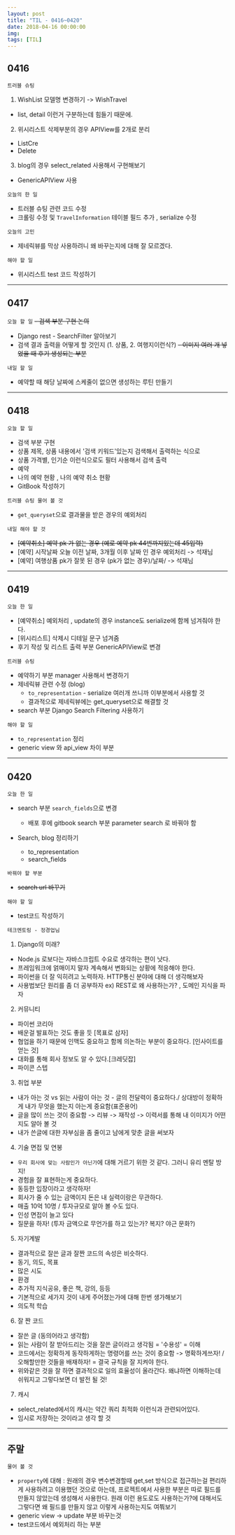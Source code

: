 ```yaml
---
layout: post
title: "TIL - 0416~0420"
date: 2018-04-16 00:00:00
img:
tags: [TIL]
---
```


## 0416
`트러블 슈팅`
1. WishList 모델명 변경하기 -> WishTravel
 - list, detail 이런거 구분하는데 힘들기 때문에.
2. 위시리스트 삭제부분의 경우 APIView를 2개로 분리
  - ListCre
  - Delete
3. blog의 경우 select_related 사용해서 구현해보기
  - GenericAPIView 사용

`오늘의 한 일`
- 트러블 슈팅 관련 코드 수정
- 크롤링 수정 및 `TravelInformation` 테이블 필드 추가 , serialize 수정

`오늘의 고민`
- 제네릭뷰를 막상 사용하려니 왜 바꾸는지에 대해 잘 모르겠다.

`해야 할 일`
- 위시리스트 test 코드 작성하기

---

## 0417
`오늘 할 일`
<s>- 검색 부분 구현 논의</s>
  - Django rest - SearchFilter 알아보기
  - 검색 결과 출력을 어떻게 할 것인지 (1. 상품, 2. 여행지이런식?)
<s>- 이미지 여러 개 넣었을 때 후기 생성되는 부분</s>

`내일 할 일`
- 예약할 때 해당 날짜에 스케줄이 없으면 생성하는 루틴 만들기

---

## 0418
`오늘 할 일`
- 검색 부분 구현
 - 상품 제목, 상품 내용에서 '검색 키워드'있는지 검색해서 출력하는 식으로
 - 상품 가격별, 인기순 이런식으로도 필터 사용해서 검색 출력
- 예약
 - 나의 예약 현황 , 나의 예약 취소 현황
- GitBook 작성하기

`트러블 슈팅 물어 볼 것`
- `get_queryset`으로 결과물을 받은 경우의 예외처리

`내일 해야 할 것`
- <s>[예약취소] 예약 pk 가 없는 경우 (예로 예약 pk 44번까지있는데 45입력)</s>
- [예약] 시작날짜 오늘 이전 날짜, 3개월 이후 날짜 인 경우 예외처리 -> 석재님
- [예약] 여행상품 pk가 잘못 된 경우 (pk가 없는 경우)/날짜/ -> 석재님

----

## 0419
`오늘 한 일`
- [예약취소] 예외처리 , update의 경우 instance도 serialize에 함께 넘겨줘야 한다.
- [위시리스트] 삭제시 디테일 문구 넘겨줌
- 후기 작성 및 리스트 출력 부분 GenericAPIView로 변경

`트러블 슈팅`
- 예약하기 부분 manager 사용해서 변경하기
- 제네릭뷰 관련 수정 (blog)
  - `to_representation` - serialize 여러개 쓰니까 이부분에서 사용할 것
  - 결과적으로 제네릭뷰에는 get_queryset으로 해결할 것
- search 부분 Django Search Filtering 사용하기

`해야 할 일`
- `to_representation` 정리
- generic view 와 api_view 차이 부분

---

## 0420
`오늘 한 일`
- search 부분 `search_fields`으로 변경
  - 배포 후에 gitbook search 부분 parameter search 로 바꿔야 함

- Search, blog 정리하기
  - to_representation
  - search_fields

`바꿔야 할 부분`
- <s>search url 바꾸기</s>

`해야 할 일`
- test코드 작성하기


`테크멘토링 - 정경업님`
1. Django의 미래?
  - Node.js 로보다는 자바스크립트 수요로 생각하는 편이 낫다.
  - 프레임워크에 얽매이지 말자 계속해서 변화되는 상황에 적응해야 한다.
  - 파이썬을 더 잘 익히려고 노력하자. HTTP통신 분야에 대해 더 생각해보자
  - 사용법보단 원리를 좀 더 공부하자 ex) REST로 왜 사용하는가? , 도메인 지식을 파자

2. 커뮤니티
 - 파이썬 코리아
 - 배운걸 발표하는 것도 좋을 듯 [목표로 삼자]
 - 협업을 하기 때문에 인맥도 중요하고 함께 의논하는 부분이 중요하다. [인사이트를 얻는 것]
 - 대화를 통해 회사 정보도 알 수 있다.[크레딧잡]
 - 파이콘 스텝

3. 취업 부분
 - 내가 아는 것 vs 읽는 사람이 아는 것 - 글의 전달력이 중요하다./ 상대방이 정확하게 내가 무엇을 했는지 아는게 중요함(표준용어)
 - 글을 많이 쓰는 것이 중요함 -> 리뷰 -> 재작성 -> 이력서를 통해 내 이미지가 어떤지도 알아 볼 것
 - 내가 쓴글에 대한 자부심을 좀 줄이고 남에게 맞춘 글을 써보자

4. 기술 면접 및 연봉
 - `우리 회사에 맞는 사람인가 아닌가`에 대해 거르기 위한 것 같다. 그러니 유리 멘탈 방지!
 - 경험을 잘 표현하는게 중요하다.
 - 동등한 입장이라고 생각하자!
 - 회사가 줄 수 있는 금액이지 돈은 내 실력이랑은 무관하다.
 - 매출 10억 10명 / 투자규모로 알아 볼 수도 있다.
 - 인성 면접이 늘고 있다
 - 질문을 하자! (투자 금액으로 무언가를 하고 있는가? 복지? 야근 문화?)

5. 자기계발
- 결과적으로 잘쓴 글과 잘짠 코드의 속성은 비슷하다.
 - 동기, 의도, 목표
 - 많은 시도
 - 환경
 - 추가적 지식공유, 좋은 책, 강의, 등등
  - 기본적으로 세가지 것이 내게 주어졌는가에 대해 한번 생가해보기
  - 의도적 학습

6. 잘 짠 코드
 - 잘쓴 글 (동의어라고 생각함)
 - 읽는 사람이 잘 받아드리는 것을 잘쓴 글이라고 생각됨 = '수용성' = 이해
 - 코드에서는 정확하게 동작하게하는 명령어를 쓰는 것이 중요함 -> 명확하게쓰자! / 오해할만한 것들을 배재하자! = 결국 규칙을 잘 지켜야 한다.
 - 위와같은 것을 잘 하면 결과적으로 일의 효율성이 올라간다. 왜냐하면 이해하는데 쉬워지고 그렇다보면 더 발전 될 것!

7. 캐시
 - select_related에서의 캐시는 약간 쿼리 최적화 이런식과 관련되어있다.
 - 임시로 저장하는 것이라고 생각 할 것


-----

## 주말
`물어 볼 것`
- `property`에 대해 : 원래의 경우 변수변경할때 get,set 방식으로 접근하는걸 편리하게 사용하려고 이용했던 것으로 아는데, 프로젝트에서 사용한 부분은 따로 필드를 만들지 않았는데 생성해서 사용한다. 원래 이런 용도로도 사용하는가?에 대해서도 그렇다면 왜 필드를 만들지 않고 이렇게 사용하는지도 여쭤보기
- generic view -> update 부분 바꾸는것
- test코드에서 예외처리 하는 부분
